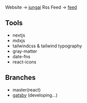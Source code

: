 Website -> [jungai](https://www.jungai.me)
Rss Feed -> [feed](https://jungai.me/rss/feed.xml)

## Tools

- nextjs
- mdxjs
- tailwindcss & tailwind typography
- gray-matter
- date-fns
- react-icons

## Branches

- master(react)
- [gatsby](https://github.com/jungai/jungai.me/tree/gatsby) (developing...)
